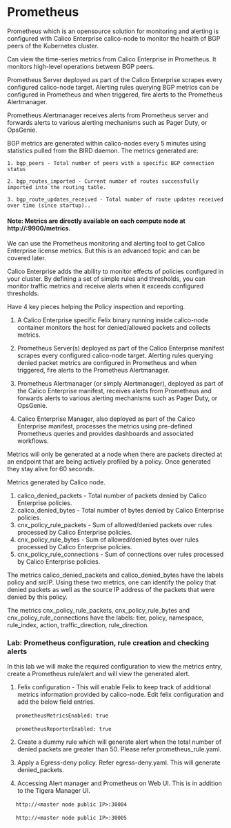 # Prometheus

Prometheus which is an opensource solution for monitoring and alerting is configured with Calico Enterprise calico-node to monitor the health of BGP peers of the Kubernetes cluster.

Can view the time-series metrics from Calico Enterprise in Prometheus. It monitors high-level operations between BGP peers. 

Prometheus Server deployed as part of the Calico Enterprise scrapes every configured calico-node target. Alerting rules querying BGP metrics can be configured in Prometheus and when triggered, fire alerts to the Prometheus Alertmanager.

Prometheus Alertmanager receives alerts from Prometheus server and forwards alerts to various alerting mechanisms such as Pager Duty, or OpsGenie.

BGP metrics are generated within calico-nodes every 5 minutes using statistics pulled from the BIRD daemon. The metrics generated are:

```1. bgp_peers - Total number of peers with a specific BGP connection status```

```2. bgp_routes_imported - Current number of routes successfully imported into the routing table.```

```3. bgp_route_updates_received - Total number of route updates received over time (since startup)..```

#### Note: Metrics are directly available on each compute node at http://<node-IP>:9900/metrics.

We can use the Prometheus monitoring and alerting tool to get Calico Enterprise license metrics. But this is an advanced topic and can be covered later.

Calico Enterprise adds the ability to monitor effects of policies configured in your cluster. By defining a set of simple rules and thresholds, you can monitor traffic metrics and receive alerts when it exceeds configured thresholds.

Have 4 key pieces helping the Policy inspection and reporting.

1. A Calico Enterprise specific Felix binary running inside calico-node container monitors the host for denied/allowed packets and collects metrics.

2. Prometheus Server(s) deployed as part of the Calico Enterprise manifest scrapes every configured calico-node target. Alerting rules querying denied packet metrics are configured in Prometheus and when triggered, fire alerts to the Prometheus Alertmanager.

3. Prometheus Alertmanager (or simply Alertmanager), deployed as part of the Calico Enterprise manifest, receives alerts from Prometheus and forwards alerts to various alerting mechanisms such as Pager Duty, or OpsGenie.

4. Calico Enterprise Manager, also deployed as part of the Calico Enterprise manifest, processes the metrics using pre-defined Prometheus queries and provides dashboards and associated workflows.

Metrics will only be generated at a node when there are packets directed at an endpoint that are being actively profiled by a policy. Once generated they stay alive for 60 seconds.

Metrics generated by Calico node.

1. calico_denied_packets - Total number of packets denied by Calico Enterprise policies.
2. calico_denied_bytes - Total number of bytes denied by Calico Enterprise policies.
3. cnx_policy_rule_packets - Sum of allowed/denied packets over rules processed by Calico Enterprise policies.
4. cnx_policy_rule_bytes - Sum of allowed/denied bytes over rules processed by Calico Enterprise policies.
5. cnx_policy_rule_connections - Sum of connections over rules processed by Calico Enterprise policies.

The metrics calico_denied_packets and calico_denied_bytes have the labels policy and srcIP. Using these two metrics, one can identify the policy that denied packets as well as the source IP address of the packets that were denied by this policy. 

The metrics cnx_policy_rule_packets, cnx_policy_rule_bytes and cnx_policy_rule_connections have the labels: tier, policy, namespace, rule_index, action, traffic_direction, rule_direction.

### Lab: Prometheus configuration, rule creation and checking alerts

In this lab we will make the required configuration to view the metrics entry, create a Prometheus rule/alert and will view the generated alert.

1. Felix configuration - This will enable Felix to keep track of additional metrics information provided by calico-node. Edit felix configuration and add the below field entries.

&nbsp;&nbsp;&nbsp;&nbsp; ```prometheusMetricsEnabled: true```

&nbsp;&nbsp;&nbsp;&nbsp; ```prometheusReporterEnabled: true```

2. Create a dummy rule which will generate alert when the total number of denied packets are greater than 50. Please refer prometheus_rule.yaml.

3. Apply a Egress-deny policy. Refer egress-deny.yaml. This will generate denied_packets.

4. Accessing Alert manager and Prometheus on Web UI. This is in addition to the Tigera Manager UI.

&nbsp;&nbsp;&nbsp;&nbsp; ```http://<master node public IP>:30004```

&nbsp;&nbsp;&nbsp;&nbsp; ```http://<master node public IP>:30005```
